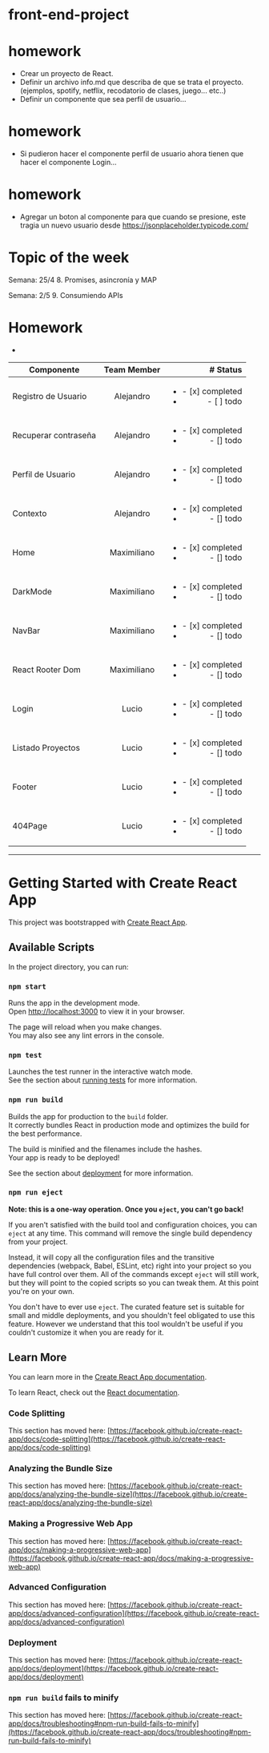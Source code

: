 # front-end-project

# homework

- Crear un proyecto de React.
- Definir un archivo info.md que describa de que se trata el proyecto. (ejemplos, spotify, netflix, recodatorio de clases, juego... etc..)
- Definir un componente que sea perfil de usuario...

# homework

- Si pudieron hacer el componente perfil de usuario ahora tienen que hacer el componente Login...

# homework

- Agregar un boton al componente para que cuando se presione, este tragia un nuevo usuario desde https://jsonplaceholder.typicode.com/

# Topic of the week

Semana: 25/4 8. Promises, asincronía y MAP

Semana: 2/5 9. Consumiendo APIs

# Homework

-

| Componente           | Team Member |                                             # Status |
| -------------------- | :---------: | ---------------------------------------------------: |
| Registro de Usuario  |  Alejandro  | <ul><li>- [x] completed</li><li>- [ ] todo</li></ul> |
| Recuperar contraseña |  Alejandro  |  <ul><li>- [x] completed</li><li>- [] todo</li></ul> |
| Perfil de Usuario    |  Alejandro  |  <ul><li>- [x] completed</li><li>- [] todo</li></ul> |
| Contexto             |  Alejandro  |  <ul><li>- [x] completed</li><li>- [] todo</li></ul> |
| Home                 | Maximiliano |  <ul><li>- [x] completed</li><li>- [] todo</li></ul> |
| DarkMode             | Maximiliano |  <ul><li>- [x] completed</li><li>- [] todo</li></ul> |
| NavBar               | Maximiliano |  <ul><li>- [x] completed</li><li>- [] todo</li></ul> |
| React Rooter Dom     | Maximiliano |  <ul><li>- [x] completed</li><li>- [] todo</li></ul> |
| Login                |    Lucio    |  <ul><li>- [x] completed</li><li>- [] todo</li></ul> |
| Listado Proyectos    |    Lucio    |  <ul><li>- [x] completed</li><li>- [] todo</li></ul> |
| Footer               |    Lucio    |  <ul><li>- [x] completed</li><li>- [] todo</li></ul> |
| 404Page              |    Lucio    |  <ul><li>- [x] completed</li><li>- [] todo</li></ul> |

---

# Getting Started with Create React App

This project was bootstrapped with [Create React App](https://github.com/facebook/create-react-app).

## Available Scripts

In the project directory, you can run:

### `npm start`

Runs the app in the development mode.\
Open [http://localhost:3000](http://localhost:3000) to view it in your browser.

The page will reload when you make changes.\
You may also see any lint errors in the console.

### `npm test`

Launches the test runner in the interactive watch mode.\
See the section about [running tests](https://facebook.github.io/create-react-app/docs/running-tests) for more information.

### `npm run build`

Builds the app for production to the `build` folder.\
It correctly bundles React in production mode and optimizes the build for the best performance.

The build is minified and the filenames include the hashes.\
Your app is ready to be deployed!

See the section about [deployment](https://facebook.github.io/create-react-app/docs/deployment) for more information.

### `npm run eject`

**Note: this is a one-way operation. Once you `eject`, you can't go back!**

If you aren't satisfied with the build tool and configuration choices, you can `eject` at any time. This command will remove the single build dependency from your project.

Instead, it will copy all the configuration files and the transitive dependencies (webpack, Babel, ESLint, etc) right into your project so you have full control over them. All of the commands except `eject` will still work, but they will point to the copied scripts so you can tweak them. At this point you're on your own.

You don't have to ever use `eject`. The curated feature set is suitable for small and middle deployments, and you shouldn't feel obligated to use this feature. However we understand that this tool wouldn't be useful if you couldn't customize it when you are ready for it.

## Learn More

You can learn more in the [Create React App documentation](https://facebook.github.io/create-react-app/docs/getting-started).

To learn React, check out the [React documentation](https://reactjs.org/).

### Code Splitting

This section has moved here: [https://facebook.github.io/create-react-app/docs/code-splitting](https://facebook.github.io/create-react-app/docs/code-splitting)

### Analyzing the Bundle Size

This section has moved here: [https://facebook.github.io/create-react-app/docs/analyzing-the-bundle-size](https://facebook.github.io/create-react-app/docs/analyzing-the-bundle-size)

### Making a Progressive Web App

This section has moved here: [https://facebook.github.io/create-react-app/docs/making-a-progressive-web-app](https://facebook.github.io/create-react-app/docs/making-a-progressive-web-app)

### Advanced Configuration

This section has moved here: [https://facebook.github.io/create-react-app/docs/advanced-configuration](https://facebook.github.io/create-react-app/docs/advanced-configuration)

### Deployment

This section has moved here: [https://facebook.github.io/create-react-app/docs/deployment](https://facebook.github.io/create-react-app/docs/deployment)

### `npm run build` fails to minify

This section has moved here: [https://facebook.github.io/create-react-app/docs/troubleshooting#npm-run-build-fails-to-minify](https://facebook.github.io/create-react-app/docs/troubleshooting#npm-run-build-fails-to-minify)
